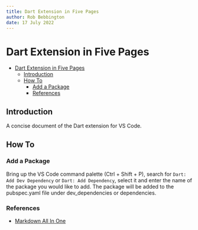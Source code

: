 ```yaml
---
title: Dart Extension in Five Pages
author: Rob Bebbington
date: 17 July 2022
---
```


# Dart Extension in Five Pages

- [Dart Extension in Five Pages](#dart-extension-in-five-pages)
  - [Introduction](#introduction)
  - [How To](#how-to)
    - [Add a Package](#add-a-package)
    - [References](#references)

## Introduction

A concise document of the Dart extension for VS Code.

## How To

### Add a Package

Bring up the VS Code command palette (Ctrl + Shift + P), search for `Dart: Add Dev Dependency` or `Dart: Add Dependency`, select it and enter the name of the package you would like to add. The package will be added to the pubspec.yaml file under dev_dependencies or dependencies.

### References

- [Markdown All In One](https://marketplace.visualstudio.com/items?itemName=yzhang.markdown-all-in-one)
